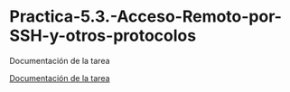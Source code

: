 # Practica-5.3.-Acceso-Remoto-por-SSH-y-otros-protocolos

Documentación de la tarea

[Documentación de la tarea](Documentacion.pdf)